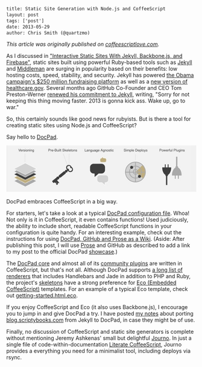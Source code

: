 ```
title: Static Site Generation with Node.js and CoffeeScript
layout: post
tags: ['post']
date: 2013-05-29
author: Chris Smith (@quartzmo)
```
*This article was originally published on [coffeescriptlove.com](http://www.coffeescriptlove.com/2013/05/static-site-generation-with-nodejs-and.html).*

As I discussed in ["Interactive Static Sites With Jekyll, Backbone.js, and Firebase"](http://blog.scriptybooks.com/interactive-static-sites-with-jekyll-backbone-js-and-firebase/), static sites built using powerful Ruby-based tools such as [Jekyll](https://github.com/mojombo/jekyll) and [Middleman](https://github.com/middleman/middleman) are surging in popularity based on their benefits: low hosting costs, speed, stability, and security. Jekyll has powered [the Obama campaign's $250 million fundraising platform](http://kylerush.net/blog/meet-the-obama-campaigns-250-million-fundraising-platform/) as well as a [new version of healthcare.gov](http://developmentseed.org/blog/new-healthcare-gov-is-open-and-cms-free/). Several months ago GitHub Co-Founder and CEO Tom Preston-Werner [renewed his commitment to Jekyll](https://github.com/mojombo/jekyll/issues/578#issuecomment-11414645), writing, "Sorry for not keeping this thing moving faster. 2013 is gonna kick ass. Wake up, go to war."

So, this certainly sounds like good news for rubyists. But is there a tool for creating static sites using Node.js and CoffeeScript?

Say hello to [DocPad](http://docpad.org/).

![docpad home page](/images/docpad-benefits.jpg)

DocPad embraces CoffeeScript in a big way. 

For starters, let's take a look at a typical [DocPad configuration file](https://github.com/docpad/kitchensink.docpad/blob/master/docpad.coffee). Whoa! Not only is it in CoffeeScript, it even contains functions! Used judiciously, the ability to include short, readable CoffeeScript functions in your configuration is quite handy. For an interesting example, check out the instructions for using [DocPad, GitHub and Prose as a Wiki](https://gist.github.com/balupton/5519403). (Aside: After publishing this post, I will use [Prose](http://prose.io) and GitHub as described to add a link to my post to the official DocPad [showcase](http://docpad.org/docs/showcase).)

The [DocPad core](https://github.com/bevry/docpad) and almost all of its [community plugins](https://github.com/docpad) are written in CoffeeScript, but that's not all. Although DocPad supports [a long list of renderers](http://docpad.org/docs/plugins#renderers) that includes Handlebars and Jade in addition to PHP and Ruby, the project's [skeletons](http://docpad.org/docs/skeletons) have a strong preference for [Eco (Embedded CoffeeScript)](https://github.com/sstephenson/eco) templates. For an example of a typical Eco template, check out [getting-started.html.eco](https://github.com/docpad/kitchensink.docpad/blob/master/src/documents/pages/getting-started.html.eco).

If you enjoy CoffeeScript and Eco (it also uses Backbone.js), I encourage you to jump in and give DocPad a try. I have posted [my notes](http://blog.scriptybooks.com/from-jekyll-octopress-to-docpad/) about porting [blog.scriptybooks.com](http://blog.scriptybooks.com) from Jekyll to DocPad, in case they might be of use.

Finally, no discussion of CoffeeScript and static site generators is complete without mentioning Jeremy Ashkenas' small but delightful [Journo](https://github.com/jashkenas/journo). In just a single file of code-within-documentation [Literate CoffeeScript](http://www.coffeescriptlove.com/2013/02/literate-coffeescript.html), Journo provides a everything you need for a minimalist tool, including deploys via rsync.
